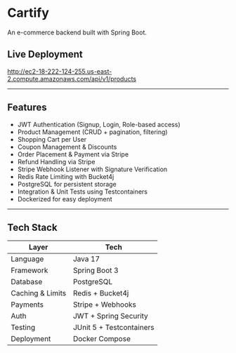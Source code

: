 # Cartify

An e-commerce backend built with Spring Boot.

## Live Deployment

http://ec2-18-222-124-255.us-east-2.compute.amazonaws.com/api/v1/products

---

## Features

- JWT Authentication (Signup, Login, Role-based access)  
- Product Management (CRUD + pagination, filtering)  
- Shopping Cart per User
- Coupon Management & Discounts
- Order Placement & Payment via Stripe
- Refund Handling via Stripe
- Stripe Webhook Listener with Signature Verification  
- Redis Rate Limiting with Bucket4j  
- PostgreSQL for persistent storage  
- Integration & Unit Tests using Testcontainers  
- Dockerized for easy deployment  

---

## Tech Stack

| Layer              | Tech                                |
|-------------------|-------------------------------------|
| Language           | Java 17                             |
| Framework          | Spring Boot 3                       |
| Database           | PostgreSQL                          |
| Caching & Limits   | Redis + Bucket4j                    |
| Payments           | Stripe + Webhooks                   |
| Auth               | JWT + Spring Security               |
| Testing            | JUnit 5 + Testcontainers            |
| Deployment         | Docker Compose   
